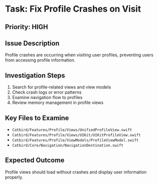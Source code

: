 # Task: Fix Profile Crashes on Visit

## Priority: HIGH

## Issue Description
Profile crashes are occurring when visiting user profiles, preventing users from accessing profile information.

## Investigation Steps
1. Search for profile-related views and view models
2. Check crash logs or error patterns
3. Examine navigation flow to profiles
4. Review memory management in profile views

## Key Files to Examine
- `Catbird/Features/Profile/Views/UnifiedProfileView.swift`
- `Catbird/Features/Profile/Views/UIKit/UIKitProfileView.swift`
- `Catbird/Features/Profile/ViewModels/ProfileViewModel.swift`
- `Catbird/Core/Navigation/NavigationDestination.swift`

## Expected Outcome
Profile views should load without crashes and display user information properly.